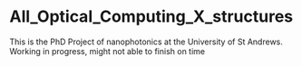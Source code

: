 # All_Optical_Computing_X_structures
This is the PhD Project of nanophotonics at the University of St Andrews. 
Working in progress, might not able to finish on time

